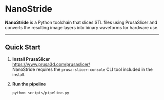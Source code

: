 # NanoStride

**NanoStride** is a Python toolchain that slices STL files using PrusaSlicer and converts the resulting image layers into binary waveforms for hardware use.

---

## Quick Start

1. **Install PrusaSlicer**  
   https://www.prusa3d.com/prusaslicer/  
   NanoStride requires the `prusa-slicer-console` CLI tool included in the install.

2. **Run the pipeline**
   ```bash
   python scripts/pipeline.py
